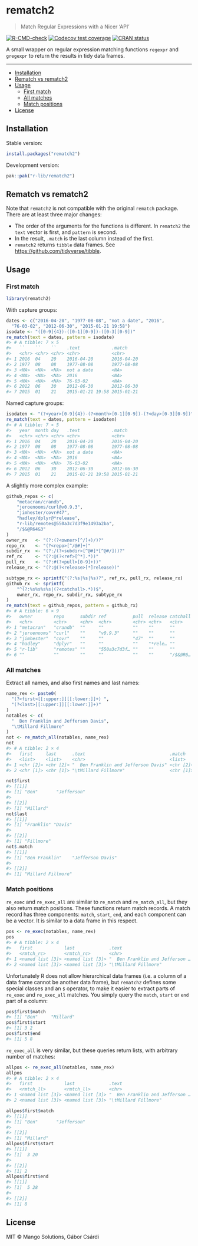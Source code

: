 
<!-- README.md is generated from README.Rmd. Please edit that file -->

# rematch2

> Match Regular Expressions with a Nicer ‘API’

<!-- badges: start -->

[![R-CMD-check](https://github.com/r-lib/rematch2/actions/workflows/R-CMD-check.yaml/badge.svg)](https://github.com/r-lib/rematch2/actions/workflows/R-CMD-check.yaml)
[![Codecov test
coverage](https://codecov.io/gh/r-lib/rematch2/graph/badge.svg)](https://app.codecov.io/gh/r-lib/rematch2)
[![CRAN
status](https://www.r-pkg.org/badges/version/rematch2)](https://CRAN.R-project.org/package=rematch2)
<!-- badges: end -->

A small wrapper on regular expression matching functions `regexpr` and
`gregexpr` to return the results in tidy data frames.

------------------------------------------------------------------------

-   [Installation](#installation)
-   [Rematch vs rematch2](#rematch-vs-rematch2)
-   [Usage](#usage)
    -   [First match](#first-match)
    -   [All matches](#all-matches)
    -   [Match positions](#match-positions)
-   [License](#license)

## Installation

Stable version:

``` r
install.packages("rematch2")
```

Development version:

``` r
pak::pak("r-lib/rematch2")
```

## Rematch vs rematch2

Note that `rematch2` is not compatible with the original `rematch`
package. There are at least three major changes:

-   The order of the arguments for the functions is different. In
    `rematch2` the `text` vector is first, and `pattern` is second.
-   In the result, `.match` is the last column instead of the first.
-   `rematch2` returns `tibble` data frames. See
    <https://github.com/tidyverse/tibble>.

## Usage

### First match

``` r
library(rematch2)
```

With capture groups:

``` r
dates <- c("2016-04-20", "1977-08-08", "not a date", "2016",
  "76-03-02", "2012-06-30", "2015-01-21 19:58")
isodate <- "([0-9]{4})-([0-1][0-9])-([0-3][0-9])"
re_match(text = dates, pattern = isodate)
#> # A tibble: 7 × 5
#>   ``    ``    ``    .text            .match    
#>   <chr> <chr> <chr> <chr>            <chr>     
#> 1 2016  04    20    2016-04-20       2016-04-20
#> 2 1977  08    08    1977-08-08       1977-08-08
#> 3 <NA>  <NA>  <NA>  not a date       <NA>      
#> 4 <NA>  <NA>  <NA>  2016             <NA>      
#> 5 <NA>  <NA>  <NA>  76-03-02         <NA>      
#> 6 2012  06    30    2012-06-30       2012-06-30
#> 7 2015  01    21    2015-01-21 19:58 2015-01-21
```

Named capture groups:

``` r
isodaten <- "(?<year>[0-9]{4})-(?<month>[0-1][0-9])-(?<day>[0-3][0-9])"
re_match(text = dates, pattern = isodaten)
#> # A tibble: 7 × 5
#>   year  month day   .text            .match    
#>   <chr> <chr> <chr> <chr>            <chr>     
#> 1 2016  04    20    2016-04-20       2016-04-20
#> 2 1977  08    08    1977-08-08       1977-08-08
#> 3 <NA>  <NA>  <NA>  not a date       <NA>      
#> 4 <NA>  <NA>  <NA>  2016             <NA>      
#> 5 <NA>  <NA>  <NA>  76-03-02         <NA>      
#> 6 2012  06    30    2012-06-30       2012-06-30
#> 7 2015  01    21    2015-01-21 19:58 2015-01-21
```

A slightly more complex example:

``` r
github_repos <- c(
    "metacran/crandb",
    "jeroenooms/curl@v0.9.3",
    "jimhester/covr#47",
    "hadley/dplyr@*release",
    "r-lib/remotes@550a3c7d3f9e1493a2ba",
    "/$&@R64&3"
)
owner_rx   <- "(?:(?<owner>[^/]+)/)?"
repo_rx    <- "(?<repo>[^/@#]+)"
subdir_rx  <- "(?:/(?<subdir>[^@#]*[^@#/]))?"
ref_rx     <- "(?:@(?<ref>[^*].*))"
pull_rx    <- "(?:#(?<pull>[0-9]+))"
release_rx <- "(?:@(?<release>[*]release))"

subtype_rx <- sprintf("(?:%s|%s|%s)?", ref_rx, pull_rx, release_rx)
github_rx  <- sprintf(
    "^(?:%s%s%s%s|(?<catchall>.*))$",
    owner_rx, repo_rx, subdir_rx, subtype_rx
)
re_match(text = github_repos, pattern = github_rx)
#> # A tibble: 6 × 9
#>   owner        repo      subdir ref          pull  release catchall .text .match
#>   <chr>        <chr>     <chr>  <chr>        <chr> <chr>   <chr>    <chr> <chr> 
#> 1 "metacran"   "crandb"  ""     ""           ""    ""      ""       meta… metac…
#> 2 "jeroenooms" "curl"    ""     "v0.9.3"     ""    ""      ""       jero… jeroe…
#> 3 "jimhester"  "covr"    ""     ""           "47"  ""      ""       jimh… jimhe…
#> 4 "hadley"     "dplyr"   ""     ""           ""    "*rele… ""       hadl… hadle…
#> 5 "r-lib"      "remotes" ""     "550a3c7d3f… ""    ""      ""       r-li… r-lib…
#> 6 ""           ""        ""     ""           ""    ""      "/$&@R6… /$&@… /$&@R…
```

### All matches

Extract all names, and also first names and last names:

``` r
name_rex <- paste0(
  "(?<first>[[:upper:]][[:lower:]]+) ",
  "(?<last>[[:upper:]][[:lower:]]+)"
)
notables <- c(
  "  Ben Franklin and Jefferson Davis",
  "\tMillard Fillmore"
)
not <- re_match_all(notables, name_rex)
not
#> # A tibble: 2 × 4
#>   first     last      .text                                .match   
#>   <list>    <list>    <chr>                                <list>   
#> 1 <chr [2]> <chr [2]> "  Ben Franklin and Jefferson Davis" <chr [2]>
#> 2 <chr [1]> <chr [1]> "\tMillard Fillmore"                 <chr [1]>
```

``` r
not$first
#> [[1]]
#> [1] "Ben"       "Jefferson"
#> 
#> [[2]]
#> [1] "Millard"
not$last
#> [[1]]
#> [1] "Franklin" "Davis"   
#> 
#> [[2]]
#> [1] "Fillmore"
not$.match
#> [[1]]
#> [1] "Ben Franklin"    "Jefferson Davis"
#> 
#> [[2]]
#> [1] "Millard Fillmore"
```

### Match positions

`re_exec` and `re_exec_all` are similar to `re_match` and
`re_match_all`, but they also return match positions. These functions
return match records. A match record has three components: `match`,
`start`, `end`, and each component can be a vector. It is similar to a
data frame in this respect.

``` r
pos <- re_exec(notables, name_rex)
pos
#> # A tibble: 2 × 4
#>   first            last             .text                           .match      
#>   <rmtch_rc>       <rmtch_rc>       <chr>                           <rmtch_rc>  
#> 1 <named list [3]> <named list [3]> "  Ben Franklin and Jefferson … <named list>
#> 2 <named list [3]> <named list [3]> "\tMillard Fillmore"            <named list>
```

Unfortunately R does not allow hierarchical data frames (i.e. a column
of a data frame cannot be another data frame), but `rematch2` defines
some special classes and an `$` operator, to make it easier to extract
parts of `re_exec` and `re_exec_all` matches. You simply query the
`match`, `start` or `end` part of a column:

``` r
pos$first$match
#> [1] "Ben"     "Millard"
pos$first$start
#> [1] 3 2
pos$first$end
#> [1] 5 8
```

`re_exec_all` is very similar, but these queries return lists, with
arbitrary number of matches:

``` r
allpos <- re_exec_all(notables, name_rex)
allpos
#> # A tibble: 2 × 4
#>   first            last             .text                           .match      
#>   <rmtch_ll>       <rmtch_ll>       <chr>                           <rmtch_ll>  
#> 1 <named list [3]> <named list [3]> "  Ben Franklin and Jefferson … <named list>
#> 2 <named list [3]> <named list [3]> "\tMillard Fillmore"            <named list>
```

``` r
allpos$first$match
#> [[1]]
#> [1] "Ben"       "Jefferson"
#> 
#> [[2]]
#> [1] "Millard"
allpos$first$start
#> [[1]]
#> [1]  3 20
#> 
#> [[2]]
#> [1] 2
allpos$first$end
#> [[1]]
#> [1]  5 28
#> 
#> [[2]]
#> [1] 8
```

## License

MIT © Mango Solutions, Gábor Csárdi
